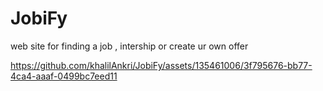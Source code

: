 # JobiFy
web site for finding a job , intership or create ur own offer 


https://github.com/khalilAnkri/JobiFy/assets/135461006/3f795676-bb77-4ca4-aaaf-0499bc7eed11

